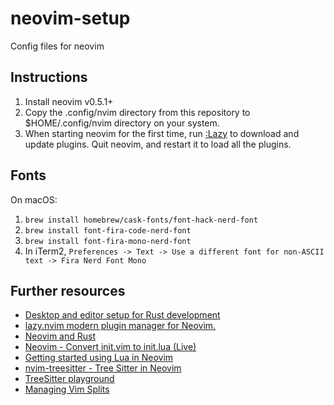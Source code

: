 # neovim-setup
Config files for neovim

## Instructions
1.  Install neovim v0.5.1+
2.  Copy the .config/nvim directory from this repository to $HOME/.config/nvim
    directory on your system.
3.  When starting neovim for the first time, run [:Lazy](https://lazy.folke.io/installation) to download and update plugins.
    Quit neovim, and restart it to load all the plugins.

## Fonts

On macOS:

1.  `brew install homebrew/cask-fonts/font-hack-nerd-font`
2.  `brew install font-fira-code-nerd-font`
3.  `brew install font-fira-mono-nerd-font`
4.  In iTerm2, `Preferences -> Text -> Use a different font for non-ASCII text -> Fira Nerd Font Mono`

## Further resources
* [Desktop and editor setup for Rust development](https://www.youtube.com/watch?v=ycMiMDHopNc)
* [lazy.nvim modern plugin manager for Neovim.](https://github.com/folke/lazy.nvim)
* [Neovim and Rust](https://github.com/mrcjkb/rustaceanvim)
* [Neovim - Convert init.vim to init.lua (Live)](https://www.youtube.com/watch?v=BoDU6QOmEOY)
* [Getting started using Lua in Neovim](https://github.com/nanotee/nvim-lua-guide)
* [nvim-treesitter - Tree Sitter in Neovim](https://www.youtube.com/watch?v=LPXH7cBN_u8)
* [TreeSitter playground](https://tree-sitter.github.io/tree-sitter/playground)
* [Managing Vim Splits](https://www.youtube.com/watch?v=Zir28KFCSQw)
